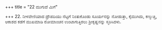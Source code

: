 +++
title = "22 ಮುಗುದೆ ಮಿಗೆ"

+++
22. ನೀಳವೇಣಿಯಾದ ದ್ರೌಪದಿಯು ನೆಟ್ಟಗೆ ನಿಂತುಕೊಂಡು ಸೂರ್ಯನನ್ನು ನೋಡುತ್ತಾ, ಕೈಮುಗಿದು, ಕಣ್ಮುಚ್ಚಿ, ಆಕಾಶದ ಕಡೆಗೆ ಮುಖಮಾಡಿ ರೋಮಾಂಚನ ಉಂಟಾಗುತ್ತಿರಲು ಶ್ರೀಕೃಷ್ಣನನ್ನು ಸ್ಮರಿಸಿದಳು.
